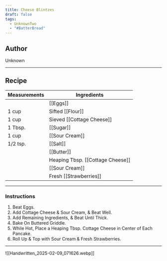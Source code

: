 ```yaml
---
title: Cheese Blintzes
draft: false
tags:
  - UnknownTwo
  - "#BatterBread"
---
```

## Author
Unknown
___
## Recipe

| Measurements | Ingredients               |
| :----------- | ------------------------- |
|                   | [[Eggs]]                    |
| 1 cup             | Sifted [[Flour]]          |
| 1 cup             | Sieved [[Cottage Cheese]] |
| 1 Tbsp.           | [[Sugar]]                   |
| 1 cup             | [[Sour Cream]]              |
| 1/2 tsp.          | [[Salt]]                    |
|      |[[Butter]]|
|   | Heaping Tbsp. [[Cottage Cheese]]|
||[[Sour Cream]]|
||Fresh [[Strawberries]]|
___
### Instructions
1.  Beat Eggs.
2.  Add Cottage Cheese & Sour Cream, & Beat Well.
3.  Add Remaining Ingredients, & Beat Until Thick.
4.  Bake On Buttered Griddle.
5.  While Hot, Place a Heaping Tbsp. Cottage Cheese in Center of Each Pancake.
6.  Roll Up & Top with Sour Cream & Fresh Strawberries.
___
![[Handwritten_2025-02-09_071626.webp]]